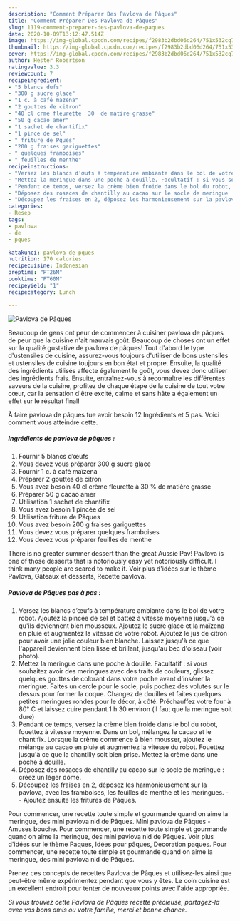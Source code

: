 ```yaml
---
description: "Comment Préparer Des Pavlova de Pâques"
title: "Comment Préparer Des Pavlova de Pâques"
slug: 1119-comment-preparer-des-pavlova-de-paques
date: 2020-10-09T13:12:47.514Z
image: https://img-global.cpcdn.com/recipes/f2983b2dbd06d264/751x532cq70/pavlova-de-paques-photo-principale-de-la-recette.jpg
thumbnail: https://img-global.cpcdn.com/recipes/f2983b2dbd06d264/751x532cq70/pavlova-de-paques-photo-principale-de-la-recette.jpg
cover: https://img-global.cpcdn.com/recipes/f2983b2dbd06d264/751x532cq70/pavlova-de-paques-photo-principale-de-la-recette.jpg
author: Hester Robertson
ratingvalue: 3.3
reviewcount: 7
recipeingredient:
- "5 blancs dufs"
- "300 g sucre glace"
- "1 c. à café mazena"
- "2 gouttes de citron"
- "40 cl crme fleurette  30  de matire grasse"
- "50 g cacao amer"
- "1 sachet de chantifix"
- "1 pince de sel"
- " friture de Pques"
- "200 g fraises gariguettes"
- " quelques framboises"
- " feuilles de menthe"
recipeinstructions:
- "Versez les blancs d’œufs à température ambiante dans le bol de votre robot. Ajoutez la pincée de sel et battez à vitesse moyenne jusqu&#39;à ce qu&#39;ils deviennent bien mousseux. Ajoutez le sucre glace et la maïzena en pluie et augmentez la vitesse de votre robot. Ajoutez le jus de citron pour avoir une jolie couleur bien blanche. Laissez jusqu&#39;à ce que l&#39;appareil deviennent bien lisse et brillant, jusqu&#39;au bec d&#39;oiseau (voir photo)."
- "Mettez la meringue dans une poche à douille. Facultatif : si vous souhaitez avoir des meringues avec des traits de couleurs, glissez quelques gouttes de colorant dans votre poche avant d&#39;insérer la meringue. Faites un cercle pour le socle, puis pochez des volutes sur le dessus pour former la coque. Changez de douilles et faites quelques petites meringues rondes pour le décor, à côté. Préchauffez votre four à 80° C et laissez cuire pendant 1 h 30 environ (il faut que la meringue soit dure)"
- "Pendant ce temps, versez la crème bien froide dans le bol du robot, fouettez à vitesse moyenne. Dans un bol, mélangez le cacao et le chantifix. Lorsque la crème commence à bien mousser, ajoutez le mélange au cacao en pluie et augmentez la vitesse du robot. Fouettez jusqu&#39;à ce que la chantilly soit bien prise. Mettez la crème dans une poche à douille."
- "Déposez des rosaces de chantilly au cacao sur le socle de meringue : créez un léger dôme."
- "Découpez les fraises en 2, déposez les harmonieusement sur la pavlova, avec les framboises, les feuilles de menthe et les meringues.  Ajoutez ensuite les fritures de Pâques."
categories:
- Resep
tags:
- pavlova
- de
- pques

katakunci: pavlova de pques 
nutrition: 170 calories
recipecuisine: Indonesian
preptime: "PT26M"
cooktime: "PT60M"
recipeyield: "1"
recipecategory: Lunch

---
```



![Pavlova de Pâques](https://img-global.cpcdn.com/recipes/f2983b2dbd06d264/751x532cq70/pavlova-de-paques-photo-principale-de-la-recette.jpg)

Beaucoup de gens ont peur de commencer à cuisiner pavlova de pâques de peur que la cuisine n'ait mauvais goût. Beaucoup de choses ont un effet sur la qualité gustative de pavlova de pâques! Tout d'abord le type d'ustensiles de cuisine, assurez-vous toujours d'utiliser de bons ustensiles et ustensiles de cuisine toujours en bon état et propre. Ensuite, la qualité des ingrédients utilisés affecte également le goût, vous devez donc utiliser des ingrédients frais. Ensuite, entraînez-vous à reconnaître les différentes saveurs de la cuisine, profitez de chaque étape de la cuisine de tout votre cœur, car la sensation d'être excité, calme et sans hâte a également un effet sur le résultat final!

<!--inarticleads1-->

À faire pavlova de pâques tue avoir besoin 12 Ingrédients et 5 pas. Voici comment vous atteindre cette.

##### Ingrédients de pavlova de pâques :

1. Fournir 5 blancs d’œufs
1. Vous devez vous préparer 300 g sucre glace
1. Fournir 1 c. à café maïzena
1. Préparer 2 gouttes de citron
1. Vous avez besoin 40 cl crème fleurette à 30 % de matière grasse
1. Préparer 50 g cacao amer
1. Utilisation 1 sachet de chantifix
1. Vous avez besoin 1 pincée de sel
1. Utilisation  friture de Pâques
1. Vous avez besoin 200 g fraises gariguettes
1. Vous devez vous préparer  quelques framboises
1. Vous devez vous préparer  feuilles de menthe


There is no greater summer dessert than the great Aussie Pav! Pavlova is one of those desserts that is notoriously easy yet notoriously difficult. I think many people are scared to make it. Voir plus d&#39;idées sur le thème Pavlova, Gâteaux et desserts, Recette pavlova. 

<!--inarticleads2-->

##### Pavlova de Pâques pas à pas :

1. Versez les blancs d’œufs à température ambiante dans le bol de votre robot. Ajoutez la pincée de sel et battez à vitesse moyenne jusqu&#39;à ce qu&#39;ils deviennent bien mousseux. Ajoutez le sucre glace et la maïzena en pluie et augmentez la vitesse de votre robot. Ajoutez le jus de citron pour avoir une jolie couleur bien blanche. Laissez jusqu&#39;à ce que l&#39;appareil deviennent bien lisse et brillant, jusqu&#39;au bec d&#39;oiseau (voir photo).
1. Mettez la meringue dans une poche à douille. Facultatif : si vous souhaitez avoir des meringues avec des traits de couleurs, glissez quelques gouttes de colorant dans votre poche avant d&#39;insérer la meringue. Faites un cercle pour le socle, puis pochez des volutes sur le dessus pour former la coque. Changez de douilles et faites quelques petites meringues rondes pour le décor, à côté. Préchauffez votre four à 80° C et laissez cuire pendant 1 h 30 environ (il faut que la meringue soit dure)
1. Pendant ce temps, versez la crème bien froide dans le bol du robot, fouettez à vitesse moyenne. Dans un bol, mélangez le cacao et le chantifix. Lorsque la crème commence à bien mousser, ajoutez le mélange au cacao en pluie et augmentez la vitesse du robot. Fouettez jusqu&#39;à ce que la chantilly soit bien prise. Mettez la crème dans une poche à douille.
1. Déposez des rosaces de chantilly au cacao sur le socle de meringue : créez un léger dôme.
1. Découpez les fraises en 2, déposez les harmonieusement sur la pavlova, avec les framboises, les feuilles de menthe et les meringues. -  - Ajoutez ensuite les fritures de Pâques.


Pour commencer, une recette toute simple et gourmande quand on aime la meringue, des mini pavlova nid de Pâques. Mini pavlova de Pâques - Amuses bouche. Pour commencer, une recette toute simple et gourmande quand on aime la meringue, des mini pavlova nid de Pâques. Voir plus d&#39;idées sur le thème Paques, Idées pour pâques, Decoration paques. Pour commencer, une recette toute simple et gourmande quand on aime la meringue, des mini pavlova nid de Pâques. 

<!--inarticleads1-->

<p>
Prenez ces concepts de recettes Pavlova de Pâques et utilisez-les ainsi que peut-être même expérimentez pendant que vous y êtes. Le coin cuisine est un excellent endroit pour tenter de nouveaux points avec l'aide appropriée.
</p>

<p>
<i>Si vous trouvez cette Pavlova de Pâques recette précieuse, partagez-la avec vos bons amis ou votre famille, merci et bonne chance.</i>
</p>
